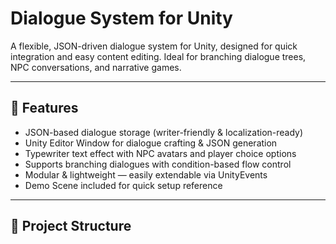 # Dialogue System for Unity

A flexible, JSON-driven dialogue system for Unity, designed for quick integration and easy content editing.
Ideal for branching dialogue trees, NPC conversations, and narrative games.

---

## 🌟 Features
- JSON-based dialogue storage (writer-friendly & localization-ready)
- Unity Editor Window for dialogue crafting & JSON generation
- Typewriter text effect with NPC avatars and player choice options
- Supports branching dialogues with condition-based flow control
- Modular & lightweight — easily extendable via UnityEvents
- Demo Scene included for quick setup reference

---

## 📂 Project Structure
